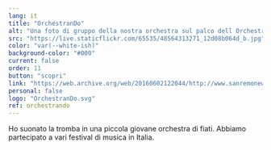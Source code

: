 ```yaml
---
lang: it
title: "OrchestranDo"
alt: "Una foto di gruppo della nostra orchestra sul palco dell OrchestranDo Festival 2016"
src: "https://live.staticflickr.com/65535/48564313271_12d08b064d_b.jpg"
color: "var(--white-ish)"
background-color: "#000"
current: false
order: 11
button: "scopri"
link: "https://web.archive.org/web/20160602122044/http://www.sanremonews.it/2016/06/01/leggi-notizia/argomenti/eventi-1/articolo/gli-allievi-del-progetto-orchestrando-yamaha-di-sanremo-e-arma-di-taggia-al-festival-nazionale.html"
personal: false
logo: "OrchestranDo.svg"
ref: orchestrando
---
```

Ho suonato la tromba in una piccola giovane orchestra di fiati. Abbiamo partecipato a vari festival di musica in Italia.
